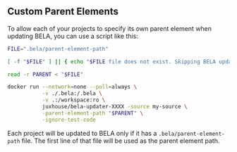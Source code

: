 ## Custom Parent Elements

To allow each of your projects to specify its own parent element when updating BELA, you can use a script like this:

```bash
FILE=".bela/parent-element-path"

[ -f "$FILE" ] || { echo "$FILE file does not exist. Skipping BELA update."; exit 0; }

read -r PARENT < "$FILE"

docker run --network=none --pull=always \
           -v ./.bela:/.bela \
           -v .:/workspace:ro \
           juxhouse/bela-updater-XXXX -source my-source \
           -parent-element-path "$PARENT" \
           -ignore-test-code
```

Each project will be updated to BELA only if it has a `.bela/parent-element-path` file. The first line of that file will be used as the parent element path.
